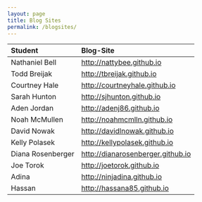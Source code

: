 ```yaml
---
layout: page
title: Blog Sites
permalink: /blogsites/
---
```


| Student | Blog-Site |
| :----------------------------------- | :------------------------------------------------------ |
| Nathaniel Bell | http://nattybee.github.io |
| Todd Breijak | http://tbreijak.github.io |
| Courtney Hale | http://courtneyhale.github.io |
| Sarah Hunton | http://sjhunton.github.io |
| Aden Jordan | http://adenj86.github.io |
| Noah McMullen | http://noahmcmlln.github.io |
| David Nowak | http://davidlnowak.github.io |
| Kelly Polasek | http://kellypolasek.github.io |
| Diana Rosenberger | http://dianarosenberger.github.io |
| Joe Torok | http://joetorok.github.io |
| Adina | http://ninjadina.github.io |
| Hassan | http://hassana85.github.io |
